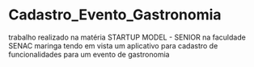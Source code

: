 # Cadastro_Evento_Gastronomia
trabalho realizado na matéria STARTUP MODEL - SENIOR  na faculdade SENAC maringa tendo em vista um aplicativo para cadastro de funcionalidades para um evento de gastronomia
